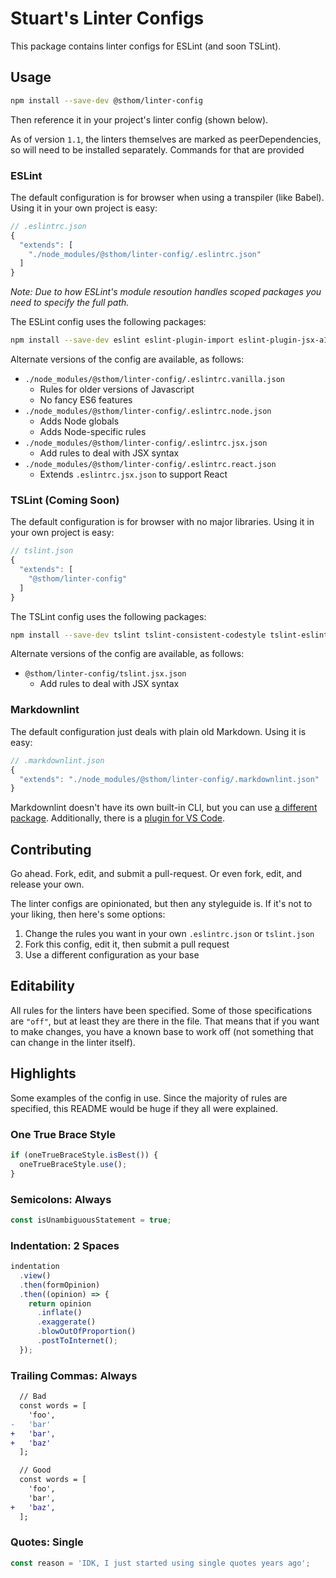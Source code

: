 # Stuart's Linter Configs

This package contains linter configs for ESLint (and soon TSLint).

## Usage

```sh
npm install --save-dev @sthom/linter-config
```

Then reference it in your project's linter config (shown below).

As of version `1.1`, the linters themselves are marked as peerDependencies, so will need to be installed separately. Commands for that are provided

### ESLint

The default configuration is for browser when using a transpiler (like Babel). Using it in your own project is easy:

```js
// .eslintrc.json
{
  "extends": [
    "./node_modules/@sthom/linter-config/.eslintrc.json"
  ]
}
```

*Note: Due to how ESLint's module resoution handles scoped packages you need to specify the full path.*

The ESLint config uses the following packages:

```sh
npm install --save-dev eslint eslint-plugin-import eslint-plugin-jsx-a11y eslint-plugin-react
```

Alternate versions of the config are available, as follows:

* `./node_modules/@sthom/linter-config/.eslintrc.vanilla.json`
  * Rules for older versions of Javascript
  * No fancy ES6 features
* `./node_modules/@sthom/linter-config/.eslintrc.node.json`
  * Adds Node globals
  * Adds Node-specific rules
* `./node_modules/@sthom/linter-config/.eslintrc.jsx.json`
  * Add rules to deal with JSX syntax
* `./node_modules/@sthom/linter-config/.eslintrc.react.json`
  * Extends `.eslintrc.jsx.json` to support React

### TSLint (Coming Soon)

The default configuration is for browser with no major libraries. Using it in your own project is easy:

```js
// tslint.json
{
  "extends": [
    "@sthom/linter-config"
  ]
}
```

The TSLint config uses the following packages:

```sh
npm install --save-dev tslint tslint-consistent-codestyle tslint-eslint-rules tslint-microsoft-contrib
```

Alternate versions of the config are available, as follows:

* `@sthom/linter-config/tslint.jsx.json`
  * Add rules to deal with JSX syntax

### Markdownlint

The default configuration just deals with plain old Markdown. Using it is easy:

```js
// .markdownlint.json
{
  "extends": "./node_modules/@sthom/linter-config/.markdownlint.json"
}
```

Markdownlint doesn't have its own built-in CLI, but you can use [a different package](https://github.com/igorshubovych/markdownlint-cli). Additionally, there is a [plugin for VS Code](https://github.com/DavidAnson/vscode-markdownlint).

## Contributing

Go ahead. Fork, edit, and submit a pull-request. Or even fork, edit, and release your own.

The linter configs are opinionated, but then any styleguide is. If it's not to your liking, then here's some options:

1. Change the rules you want in your own `.eslintrc.json` or `tslint.json`
2. Fork this config, edit it, then submit a pull request
3. Use a different configuration as your base

## Editability

All rules for the linters have been specified. Some of those specifications are `"off"`, but at least they are there in the file. That means that if you want to make changes, you have a known base to work off (not something that can change in the linter itself).

## Highlights

Some examples of the config in use. Since the majority of rules are specified, this README would be huge if they all were explained.

### One True Brace Style

```js
if (oneTrueBraceStyle.isBest()) {
  oneTrueBraceStyle.use();
}
```

### Semicolons: Always

```js
const isUnambiguousStatement = true;
```

### Indentation: 2 Spaces

```js
indentation
  .view()
  .then(formOpinion)
  .then((opinion) => {
    return opinion
      .inflate()
      .exaggerate()
      .blowOutOfProportion()
      .postToInternet();
  });
```

### Trailing Commas: Always

```diff
  // Bad
  const words = [
    'foo',
-   'bar'
+   'bar',
+   'baz'
  ];

  // Good
  const words = [
    'foo',
    'bar',
+   'baz',
  ];
```

### Quotes: Single

```js
const reason = 'IDK, I just started using single quotes years ago';
```
